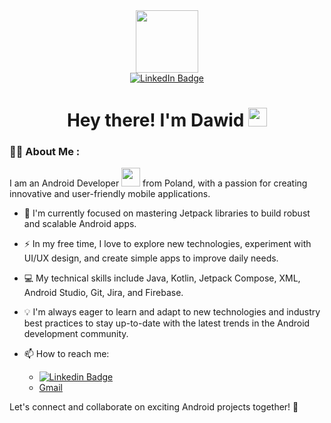 
<div id="header" align="center">
  <img src="https://media.giphy.com/media/qgQUggAC3Pfv687qPC/giphy.gif" width="100"/>
</div>

<div id="badges" align="center">
  <a href="https://www.linkedin.com/in/daves9809/">
    <img src="https://img.shields.io/badge/LinkedIn-blue?style=for-the-badge&logo=linkedin&logoColor=white" alt="LinkedIn Badge"/>
  </a>
</div>

<div align="center">
<img src="https://komarev.com/ghpvc/?username=Daves9809&style=flat-square&color=blue" alt=""/>
  
  <h1>
  Hey there! I'm Dawid
  <img src="https://media.giphy.com/media/hvRJCLFzcasrR4ia7z/giphy.gif" width="30px"/>
</h1>
</div>

### :man_technologist: About Me :
I am an Android Developer <img src="https://media.giphy.com/media/WUlplcMpOCEmTGBtBW/giphy.gif" width="30"> from Poland, with a passion for creating innovative and user-friendly mobile applications.

- :seedling: I'm currently focused on mastering Jetpack libraries to build robust and scalable Android apps.

- :zap: In my free time, I love to explore new technologies, experiment with UI/UX design, and create simple apps to improve daily needs.

- :computer: My technical skills include Java, Kotlin, Jetpack Compose, XML, Android Studio, Git, Jira, and Firebase.

- :bulb: I'm always eager to learn and adapt to new technologies and industry best practices to stay up-to-date with the latest trends in the Android development community.

- :mailbox: How to reach me:
    * [![Linkedin Badge](https://img.shields.io/badge/-Daves9809-blue?style=flat&logo=Linkedin&logoColor=white)](https://www.linkedin.com/in/daves9809/)
    * [Gmail](gmail.com)

Let's connect and collaborate on exciting Android projects together! 🚀

